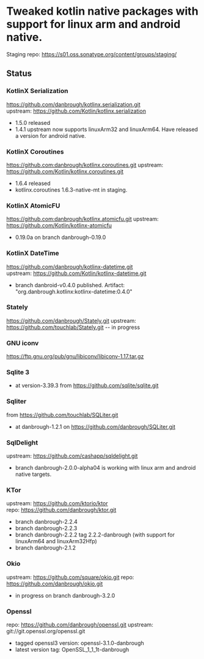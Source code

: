 # Tweaked kotlin native packages with support for linux arm and android native.

Staging repo: https://s01.oss.sonatype.org/content/groups/staging/

## Status

### KotlinX Serialization

https://github.com/danbrough/kotlinx.serialization.git  
upstream: https://github.com/Kotlin/kotlinx.serialization

- 1.5.0 released
- 1.4.1 upstream now supports linuxArm32 and linuxArm64. Have released a version for android native.

### KotlinX Coroutines

https://github.com:danbrough/kotlinx.coroutines.git
upstream: https://github.com/Kotlin/kotlinx.coroutines.git

- 1.6.4 released
- kotlinx.coroutines 1.6.3-native-mt in staging.

### KotlinX AtomicFU

https://github.com:danbrough/kotlinx.atomicfu.git
upstream: https://github.com/Kotlin/kotlinx-atomicfu

- 0.19.0a on branch danbrough-0.19.0

### KotlinX DateTime

https://github.com/danbrough/kotlinx-datetime.git  
upstream: https://github.com/Kotlin/kotlinx-datetime.git

- branch danbroid-v0.4.0 published. Artifact: "org.danbrough.kotlinx:kotlinx-datetime:0.4.0"

### Stately

https://github.com/danbrough/Stately.git
upstream: https://github.com/touchlab/Stately.git
-- in progress

### GNU iconv

https://ftp.gnu.org/pub/gnu/libiconv/libiconv-1.17.tar.gz

### Sqlite 3

- at version-3.39.3 from https://github.com/sqlite/sqlite.git

### Sqliter

from https://github.com/touchlab/SQLiter.git

- at danbrough-1.2.1 on https://github.com/danbrough/SQLiter.git

### SqlDelight

upstream: https://github.com/cashapp/sqldelight.git

- branch danbrough-2.0.0-alpha04 is working with linux arm and android native targets.

### KTor

upstream: https://github.com/ktorio/ktor  
repo: https://github.com/danbrough/ktor.git

- branch danbrough-2.2.4
- branch danbrough-2.2.3
- branch danbrough-2.2.2 tag 2.2.2-danbrough (with support for linuxArm64 and linuxArm32Hfp)
- branch danbrough-2.1.2

### Okio

upstream: https://github.com/square/okio.git
repo: https://github.com/danbrough/okio.git

- in progress on branch danbrough-3.2.0

### Openssl

repo: https://github.com/danbrough/openssl.git
upstream: git://git.openssl.org/openssl.git

- tagged openssl3 version: openssl-3.1.0-danbrough
- latest version tag: OpenSSL_1_1_1t-danbrough

